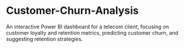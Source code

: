 # Customer-Churn-Analysis
An interactive Power BI dashboard for a telecom client, focusing on customer loyalty and retention metrics, predicting customer churn, and suggesting retention strategies.
